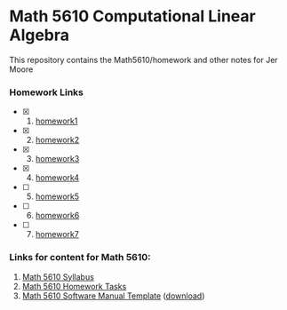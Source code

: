 # Math 5610 Computational Linear Algebra

This repository contains the Math5610/homework and other notes for Jer Moore 
### Homework Links

- [X] 1. [homework1](https://thedegreeisalie.github.io/Math5610/homework/hw1)
- [X] 2. [homework2](https://thedegreeisalie.github.io/Math5610/homework/hw2)
- [X] 3. [homework3](https://thedegreeisalie.github.io/Math5610/homework/hw3)
- [X] 4. [homework4](https://thedegreeisalie.github.io/Math5610/homework/hw4)
- [ ] 5. [homework5](https://thedegreeisalie.github.io/Math5610/homework/hw5)
- [ ] 6. [homework6](https://thedegreeisalie.github.io/Math5610/homework/hw6)
- [ ] 7. [homework7](https://thedegreeisalie.github.io/Math5610/homework/hw7)


### Links for content for Math 5610:

1. [Math 5610 Syllabus](https://jvkoebbe.github.io/math5610/syllabus/syllabus)
2. [Math 5610 Homework Tasks](https://jvkoebbe.github.io/math5610/Math5610/homework/indexOfHomeworkSets)
3. [Math 5610 Software Manual Template](https://jvkoebbe.github.io/math5610/softwareManual/softwareManualTemplate)
      ([download](https://jvkoebbe.github.io/math5610/softwareManual/softwareManualTemplate.md))


